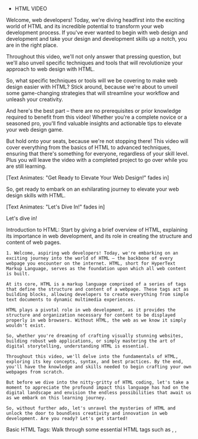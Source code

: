 
* HTML VIDEO

Welcome, web developers! Today, we're diving headfirst into the exciting world of HTML and its incredible potential to transform your web development process. If you've ever wanted to begin with web design and development and take your design and development skills up a notch, you are in the right place.

Throughout this video, we'll not only answer that pressing question, but we'll also unveil specific techniques and tools that will revolutionize your approach to web design with HTML.

So, what specific techniques or tools will we be covering to make web design easier with HTML? Stick around, because we're about to unveil some game-changing strategies that will streamline your workflow and unleash your creativity.

And here's the best part – there are no prerequisites or prior knowledge required to benefit from this video! Whether you're a complete novice or a seasoned pro, you'll find valuable insights and actionable tips to elevate your web design game.

But hold onto your seats, because we're not stopping there! This video will cover everything from the basics of HTML to advanced techniques, ensuring that there's something for everyone, regardless of your skill level. Plus you will leave the video with a completed project to go over while you are still learning.

[Text Animates: "Get Ready to Elevate Your Web Design!" fades in]

So, get ready to embark on an exhilarating journey to elevate your web design skills with HTML. 

[Text Animates: "Let's Dive In!" fades in]

Let's dive in!

Introduction to HTML: Start by giving a brief overview of HTML, explaining its importance in web development, and its role in creating the structure and content of web pages.

	1. Welcome, aspiring web developers! Today, we're embarking on an exciting journey into the world of HTML – the backbone of every webpage you encounter on the internet. HTML, short for HyperText Markup Language, serves as the foundation upon which all web content is built.

	At its core, HTML is a markup language comprised of a series of tags that define the structure and content of a webpage. These tags act as building blocks, allowing developers to create everything from simple text documents to dynamic multimedia experiences.

	HTML plays a pivotal role in web development, as it provides the structure and organization necessary for content to be displayed properly in web browsers. Without HTML, the web as we know it simply wouldn't exist.

	So, whether you're dreaming of crafting visually stunning websites, building robust web applications, or simply mastering the art of digital storytelling, understanding HTML is essential.

	Throughout this video, we'll delve into the fundamentals of HTML, exploring its key concepts, syntax, and best practices. By the end, you'll have the knowledge and skills needed to begin crafting your own webpages from scratch.

	But before we dive into the nitty-gritty of HTML coding, let's take a moment to appreciate the profound impact this language has had on the digital landscape and envision the endless possibilities that await us as we embark on this learning journey.

	So, without further ado, let's unravel the mysteries of HTML and unlock the door to boundless creativity and innovation in web development. Are you ready? Let's get started!

Basic HTML Tags: Walk through some essential HTML tags such as <html>, <head>, <title>, <body>, and explain their functions in creating a basic web page structure.

Text Formatting: Discuss HTML tags for text formatting like <h1> to <h6> for headings, <p> for paragraphs, <strong> and <em> for emphasizing text, and <br> for line breaks.

Adding Links and Images: Show how to insert hyperlinks using <a> tags and images using <img> tags, including attributes like href and src.

Creating Lists: Demonstrate how to create both ordered and unordered lists using <ul> and <ol> tags, along with <li> for list items.

Divs and Spans: Introduce the <div> and <span> tags and explain how they're used for organizing and styling content on web pages.

Introduction to CSS: Briefly touch upon Cascading Style Sheets (CSS) and its role in styling HTML elements, setting the stage for future learning.

	1. While HTML defines the content and structure of our webpages, CSS swoops in to add style, flair, and personality, transforming those static elements into visually stunning masterpieces. But for now, let's get into the project at hand with pure HTML,
	I will place a video where you can continue with our project and bring it to life with CSS.

Project Walkthrough: Guide viewers through a hands-on project where they'll apply the concepts learned, perhaps creating a simple webpage structure with text, images, links, and basic styling.

Tips and Tricks: Share some practical tips and tricks for efficient HTML coding, such as using indentation for readability, commenting code, and utilizing online resources for reference and learning.

Encouragement and Next Steps: Wrap up the video by encouraging viewers to continue exploring HTML and web development, providing resources for further learning, and inviting them to subscribe for future tutorials and updates.

By covering these talking points, you'll provide viewers with a comprehensive introduction to HTML while keeping them engaged and motivated to continue learning.